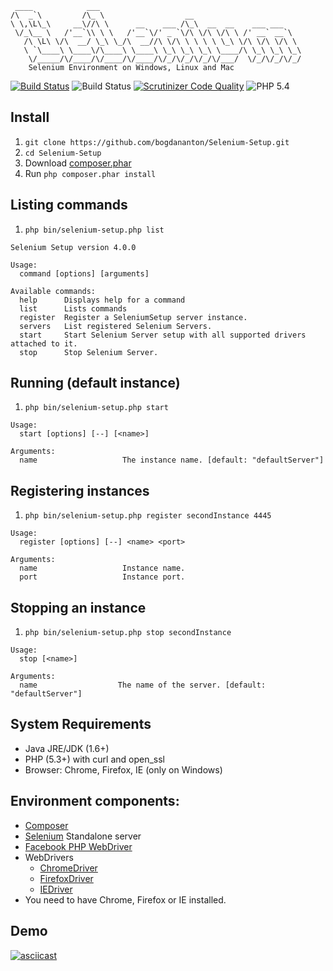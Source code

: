```
 ____            ___
/\  _`\         /\_ \                  __
\ \,\L\_\     __\//\ \      __    ___ /\_\  __  __    ___ ___
 \/_\__ \   /'__`\\ \ \   /'__`\/' _ `\/\ \/\ \/\ \ /' __` __`\
   /\ \L\ \/\  __/ \_\ \_/\  __//\ \/\ \ \ \ \ \_\ \/\ \/\ \/\ \
   \ `\____\ \____\/\____\ \____\ \_\ \_\ \_\ \____/\ \_\ \_\ \_\
    \/_____/\/____/\/____/\/____/\/_/\/_/\/_/\/___/  \/_/\/_/\/_/
    Selenium Environment on Windows, Linux and Mac
```

[![Build Status](https://travis-ci.org/bogdananton/Selenium-Setup.svg)](https://travis-ci.org/bogdananton/Selenium-Setup)
![Build Status](https://img.shields.io/packagist/v/bogdananton/selenium-setup.svg)
[![Scrutinizer Code Quality](https://scrutinizer-ci.com/g/bogdananton/Selenium-Setup/badges/quality-score.png?b=master)](https://scrutinizer-ci.com/g/bogdananton/Selenium-Setup/?branch=master)
![PHP 5.4](https://img.shields.io/badge/PHP-5.4-brightgreen.svg)

## Install

1. `git clone https://github.com/bogdananton/Selenium-Setup.git`
1. `cd Selenium-Setup`
1. Download [composer.phar](https://getcomposer.org/composer.phar)
1. Run `php composer.phar install`

## Listing commands

1. `php bin/selenium-setup.php list`

```
Selenium Setup version 4.0.0

Usage:
  command [options] [arguments]

Available commands:
  help      Displays help for a command
  list      Lists commands
  register  Register a SeleniumSetup server instance.
  servers   List registered Selenium Servers.
  start     Start Selenium Server setup with all supported drivers attached to it.
  stop      Stop Selenium Server.
```

## Running (default instance)

1. `php bin/selenium-setup.php start`

```
Usage:
  start [options] [--] [<name>]

Arguments:
  name                   The instance name. [default: "defaultServer"]
```

## Registering instances

1. `php bin/selenium-setup.php register secondInstance 4445`

```
Usage:
  register [options] [--] <name> <port>

Arguments:
  name                   Instance name.
  port                   Instance port.
```

## Stopping an instance

1. `php bin/selenium-setup.php stop secondInstance`

```
Usage:
  stop [<name>]

Arguments:
  name                  The name of the server. [default: "defaultServer"]
```

## System Requirements

* Java JRE/JDK (1.6+)
* PHP (5.3+) with curl and open_ssl
* Browser: Chrome, Firefox, IE (only on Windows)

## Environment components:

* [Composer](https://getcomposer.org/)
* [Selenium](http://www.seleniumhq.org) Standalone server
* [Facebook PHP WebDriver](https://github.com/facebook/php-webdriver)
* WebDrivers
   * [ChromeDriver](https://code.google.com/p/selenium/wiki/ChromeDriver)
   * [FirefoxDriver](https://code.google.com/p/selenium/wiki/FirefoxDriver)
   * [IEDriver](https://code.google.com/p/selenium/wiki/InternetExplorerDriver)
* You need to have Chrome, Firefox or IE installed.

## Demo

[![asciicast](https://asciinema.org/a/5s4dt4szujci9dfcx2fe9qwt4.png)](https://asciinema.org/a/5s4dt4szujci9dfcx2fe9qwt4)
